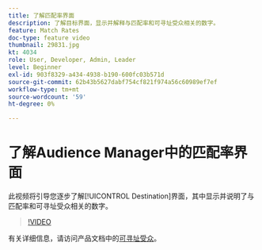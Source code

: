 ```yaml
---
title: 了解匹配率界面
description: 了解目标界面，显示并解释与匹配率和可寻址受众相关的数字。
feature: Match Rates
doc-type: feature video
thumbnail: 29831.jpg
kt: 4034
role: User, Developer, Admin, Leader
level: Beginner
exl-id: 903f8329-a434-4938-b190-600fc03b571d
source-git-commit: 62b43b5627dabf754cf821f974a56c60989ef7ef
workflow-type: tm+mt
source-wordcount: '59'
ht-degree: 0%

---
```


# 了解Audience Manager中的匹配率界面

此视频将引导您逐步了解[!UICONTROL Destination]界面，其中显示并说明了与匹配率和可寻址受众相关的数字。

>[!VIDEO](https://video.tv.adobe.com/v/29831/?quality=12)

有关详细信息，请访问产品文档中的[可寻址受众](https://experienceleague.adobe.com/docs/audience-manager/user-guide/features/addressable-audiences.html)。
